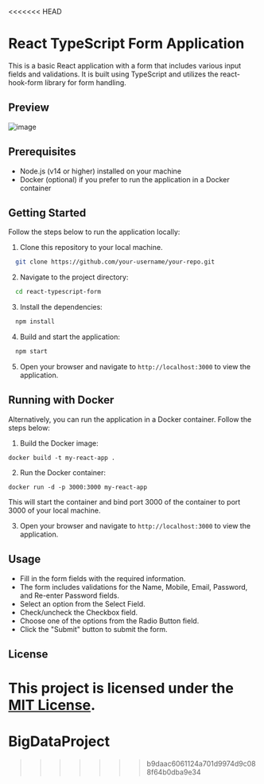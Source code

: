 <<<<<<< HEAD
# React TypeScript Form Application

This is a basic React application with a form that includes various input fields and validations. It is built using TypeScript and utilizes the react-hook-form library for form handling.
## Preview 
![image](https://github.com/vipin-2023/FULL-STACK-DEVELOPER-TASK/assets/109500059/0e68ae43-e1bb-451a-8d95-5b12d55ff92e)
## Prerequisites

- Node.js (v14 or higher) installed on your machine
- Docker (optional) if you prefer to run the application in a Docker container

## Getting Started

Follow the steps below to run the application locally:

1. Clone this repository to your local machine.
 ```bash
   git clone https://github.com/your-username/your-repo.git
   ``` 

2. Navigate to the project directory:
```bash
  cd react-typescript-form
   ``` 

3. Install the dependencies:
```bash
  npm install 
   ``` 

4. Build and start the application:
```bash
  npm start
   ``` 

5. Open your browser and navigate to `http://localhost:3000` to view the application.

## Running with Docker

Alternatively, you can run the application in a Docker container. Follow the steps below:

1. Build the Docker image:
```
docker build -t my-react-app .
``` 

2. Run the Docker container:
```
docker run -d -p 3000:3000 my-react-app
``` 
This will start the container and bind port 3000 of the container to port 3000 of your local machine.

3. Open your browser and navigate to `http://localhost:3000` to view the application.

## Usage

- Fill in the form fields with the required information.
- The form includes validations for the Name, Mobile, Email, Password, and Re-enter Password fields.
- Select an option from the Select Field.
- Check/uncheck the Checkbox field.
- Choose one of the options from the Radio Button field.
- Click the "Submit" button to submit the form.

## License

This project is licensed under the [MIT License](LICENSE).
=======
# BigDataProject
>>>>>>> b9daac6061124a701d9974d9c088f64b0dba9e34
